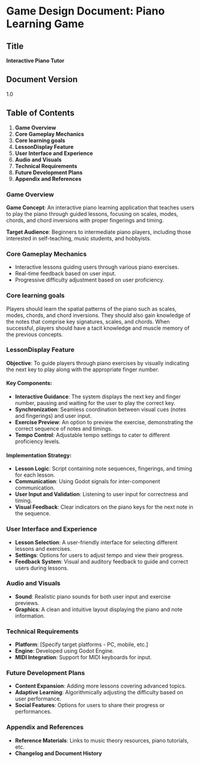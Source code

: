 # Game Design Document: Piano Learning Game

## Title
**Interactive Piano Tutor**

## Document Version
1.0

## Table of Contents
1. **Game Overview**
2. **Core Gameplay Mechanics**
3. **Core learning goals**
4. **LessonDisplay Feature**
5. **User Interface and Experience**
6. **Audio and Visuals**
7. **Technical Requirements**
8. **Future Development Plans**
9. **Appendix and References**


### Game Overview
**Game Concept**: An interactive piano learning application that teaches users to play the piano through guided lessons, focusing on scales, modes, chords, and chord inversions with proper fingerings and timing.

**Target Audience**: Beginners to intermediate piano players, including those interested in self-teaching, music students, and hobbyists.

### Core Gameplay Mechanics
- Interactive lessons guiding users through various piano exercises.
- Real-time feedback based on user input.
- Progressive difficulty adjustment based on user proficiency.


### Core learning goals

Players should learn the spatial patterns of the piano such as scales, modes, chords, and chord inversions. They should also gain knowledge of the notes that comprise key signatures, scales, and chords. When successful, players should have a tacit knowledge and muscle memory of the previous concepts.

### LessonDisplay Feature
**Objective**: To guide players through piano exercises by visually indicating the next key to play along with the appropriate finger number.

#### Key Components:
- **Interactive Guidance**: The system displays the next key and finger number, pausing and waiting for the user to play the correct key.
- **Synchronization**: Seamless coordination between visual cues (notes and fingerings) and user input.
- **Exercise Preview**: An option to preview the exercise, demonstrating the correct sequence of notes and timings.
- **Tempo Control**: Adjustable tempo settings to cater to different proficiency levels.

#### Implementation Strategy:
- **Lesson Logic**: Script containing note sequences, fingerings, and timing for each lesson.
- **Communication**: Using Godot signals for inter-component communication.
- **User Input and Validation**: Listening to user input for correctness and timing.
- **Visual Feedback**: Clear indicators on the piano keys for the next note in the sequence.

### User Interface and Experience
- **Lesson Selection**: A user-friendly interface for selecting different lessons and exercises.
- **Settings**: Options for users to adjust tempo and view their progress.
- **Feedback System**: Visual and auditory feedback to guide and correct users during lessons.

### Audio and Visuals
- **Sound**: Realistic piano sounds for both user input and exercise previews.
- **Graphics**: A clean and intuitive layout displaying the piano and note information.

### Technical Requirements
- **Platform**: [Specify target platforms - PC, mobile, etc.]
- **Engine**: Developed using Godot Engine.
- **MIDI Integration**: Support for MIDI keyboards for input.

### Future Development Plans
- **Content Expansion**: Adding more lessons covering advanced topics.
- **Adaptive Learning**: Algorithmically adjusting the difficulty based on user performance.
- **Social Features**: Options for users to share their progress or performances.

### Appendix and References
- **Reference Materials**: Links to music theory resources, piano tutorials, etc.
- **Changelog and Document History**
